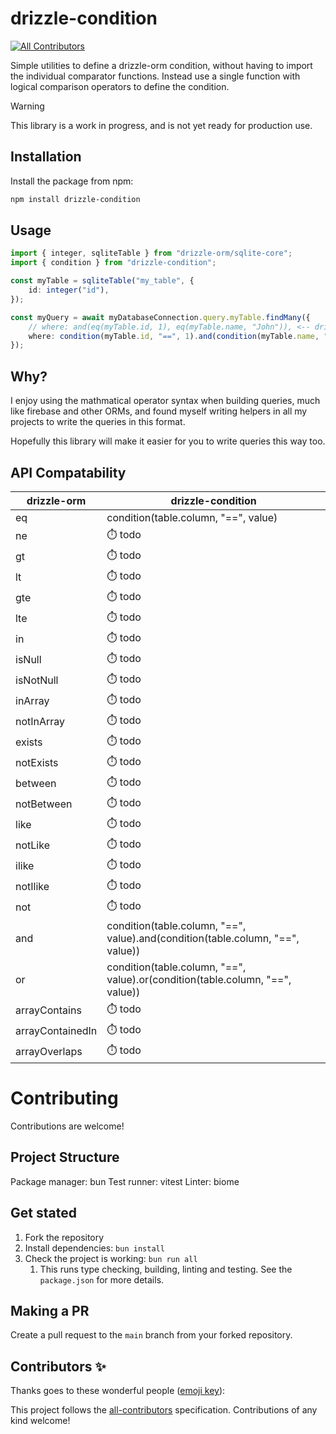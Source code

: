 # drizzle-condition
<!-- ALL-CONTRIBUTORS-BADGE:START - Do not remove or modify this section -->
[![All Contributors](https://img.shields.io/badge/all_contributors-0-orange.svg?style=flat-square)](#contributors-)
<!-- ALL-CONTRIBUTORS-BADGE:END -->

Simple utilities to define a drizzle-orm condition, without having to import the individual comparator functions. Instead use a single function with logical comparison operators to define the condition.

> [!Warning]
> This library is a work in progress, and is not yet ready for production use.

## Installation

Install the package from npm:

```bash
npm install drizzle-condition
```

## Usage

```ts
import { integer, sqliteTable } from "drizzle-orm/sqlite-core";
import { condition } from "drizzle-condition";

const myTable = sqliteTable("my_table", {
    id: integer("id"), 
});

const myQuery = await myDatabaseConnection.query.myTable.findMany({
    // where: and(eq(myTable.id, 1), eq(myTable.name, "John")), <-- drizzle-orm implementation eq, gt, lt, etc
    where: condition(myTable.id, "==", 1).and(condition(myTable.name, "==", "John")), // <-- drizzle-condition implementation 
});
```

## Why?

I enjoy using the mathmatical operator syntax when building queries, much like firebase and other ORMs, and found myself writing helpers in all my projects to write the queries in this format. 

Hopefully this library will make it easier for you to write queries this way too.

## API Compatability

| drizzle-orm      | drizzle-condition                    |
| ---------------- | ------------------------------------ |
| eq               | condition(table.column, "==", value) |
| ne               | ⏱️ todo                               |
| gt               | ⏱️ todo                               |
| lt               | ⏱️ todo                               |
| gte              | ⏱️ todo                               |
| lte              | ⏱️ todo                               |
| in               | ⏱️ todo                               |
| isNull           | ⏱️ todo                               |
| isNotNull        | ⏱️ todo                               |
| inArray          | ⏱️ todo                               |
| notInArray       | ⏱️ todo                               |
| exists           | ⏱️ todo                               |
| notExists        | ⏱️ todo                               |
| between          | ⏱️ todo                               |
| notBetween       | ⏱️ todo                               |
| like             | ⏱️ todo                               |
| notLike          | ⏱️ todo                               |
| ilike            | ⏱️ todo                               |
| notIlike         | ⏱️ todo                               |
| not              | ⏱️ todo                               |
| and              | condition(table.column, "==", value).and(condition(table.column, "==", value))                               |
| or               | condition(table.column, "==", value).or(condition(table.column, "==", value))                                |
| arrayContains    | ⏱️ todo                               |
| arrayContainedIn | ⏱️ todo                               |
| arrayOverlaps    | ⏱️ todo                               |

# Contributing

Contributions are welcome!

## Project Structure

Package manager: bun
Test runner: vitest
Linter: biome


## Get stated

1. Fork the repository
2. Install dependencies: `bun install`
3. Check the project is working: `bun run all`
   1. This runs type checking, building, linting and testing. See the `package.json` for more details.

## Making a PR

Create a pull request to the `main` branch from your forked repository.


## Contributors ✨

Thanks goes to these wonderful people ([emoji key](https://allcontributors.org/docs/en/emoji-key)):

<!-- ALL-CONTRIBUTORS-LIST:START - Do not remove or modify this section -->
<!-- prettier-ignore-start -->
<!-- markdownlint-disable -->
<!-- markdownlint-restore -->
<!-- prettier-ignore-end -->
<!-- ALL-CONTRIBUTORS-LIST:END -->

This project follows the [all-contributors](https://github.com/all-contributors/all-contributors) specification. Contributions of any kind welcome!
